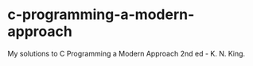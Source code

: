 # c-programming-a-modern-approach
My solutions to  C Programming a Modern Approach 2nd ed - K. N. King. 
